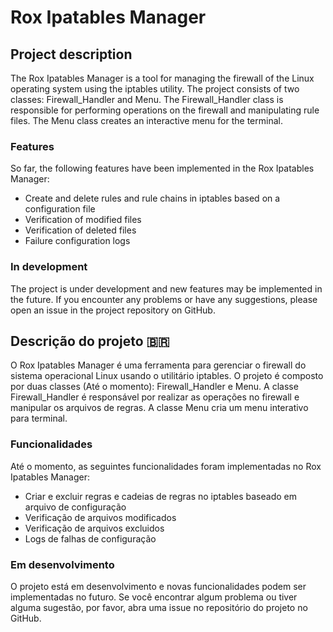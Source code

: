 # Rox Ipatables Manager

## Project description
The Rox Ipatables Manager is a tool for managing the firewall of the Linux operating system using the iptables utility. The project consists of two classes: Firewall_Handler and Menu. The Firewall_Handler class is responsible for performing operations on the firewall and manipulating rule files. The Menu class creates an interactive menu for the terminal.

### Features
So far, the following features have been implemented in the Rox Ipatables Manager:

* Create and delete rules and rule chains in iptables based on a configuration file
* Verification of modified files
* Verification of deleted files
* Failure configuration logs

### In development
The project is under development and new features may be implemented in the future. If you encounter any problems or have any suggestions, please open an issue in the project repository on GitHub.

## Descrição do projeto 🇧🇷
O Rox Ipatables Manager é uma ferramenta para gerenciar o firewall do sistema operacional Linux usando o utilitário iptables. 
O projeto é composto por duas classes (Até o momento): Firewall_Handler e Menu. A classe Firewall_Handler é responsável por realizar as operações no firewall e manipular os arquivos de regras. A classe Menu cria um menu interativo para terminal.

### Funcionalidades
Até o momento, as seguintes funcionalidades foram implementadas no Rox Ipatables Manager:

* Criar e excluir regras e cadeias de regras no iptables baseado em arquivo de configuração
* Verificação de arquivos modificados
* Verificação de arquivos excluidos
* Logs de falhas de configuração

### Em desenvolvimento
O projeto está em desenvolvimento e novas funcionalidades podem ser implementadas no futuro. Se você encontrar algum problema ou tiver alguma sugestão, por favor, abra uma issue no repositório do projeto no GitHub.

